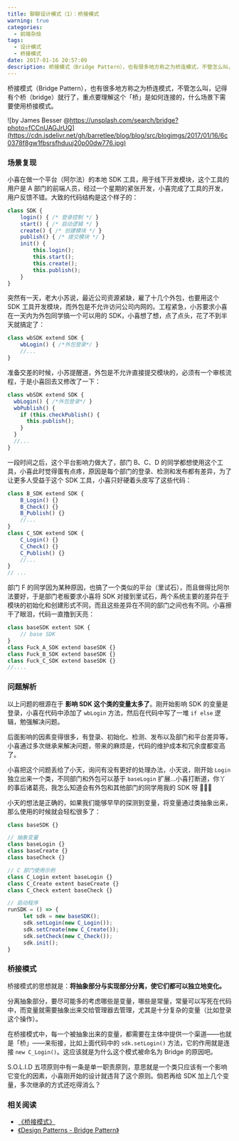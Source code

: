 ```yaml
---
title: 聊聊设计模式（1）：桥接模式
warning: true
categories:
  - 前端杂烩
tags:
  - 设计模式
  - 桥接模式
date: 2017-01-16 20:57:09
description: 桥接模式（Bridge Pattern），也有很多地方称之为桥连模式，不管怎么叫，记得有个桥（bridge）就行了，重点要理解这个「桥」是如何连接的，什么场景下需要使用桥接模式。
---
```



桥接模式（Bridge Pattern），也有很多地方称之为桥连模式，不管怎么叫，记得有个桥（bridge）就行了，重点要理解这个「桥」是如何连接的，什么场景下需要使用桥接模式。

![by James Besser @https://unsplash.com/search/bridge?photo=fCCnUAGJrUQ](https://cdn.jsdelivr.net/gh/barretlee/blog/blog/src/blogimgs/2017/01/16/6c0378f8gw1fbsrsfhduuj20p00dw776.jpg)<!--<source src="http://ww3.sinaimg.cn/large/6c0378f8gw1fbsrsfhduuj20p00dw776.jpg">-->

<!--more-->

### 场景复现

小喜在做一个平台（阿尔法）的本地 SDK 工具，用于线下开发模块，这个工具的用户是 A 部门的前端人员，经过一个星期的紧张开发，小喜完成了工具的开发，用户反馈不错。大致的代码结构是这个样子的：

```javascript
class SDK {
    login() { /* 登录控制 */ }
    start() { /* 启动逻辑 */ }
    create() { /* 创建模块 */ }
    publish() { /* 提交模块 */ }
    init() {
        this.login();
        this.start();
        this.create();
        this.publish();
    }
}
```

突然有一天，老大小苏说，最近公司资源紧缺，雇了十几个外包，也要用这个 SDK 工具开发模块，而外包是不允许访问公司内网的。工程紧急，小苏要求小喜在一天内为外包同学搞一个可以用的 SDK，小喜想了想，点了点头，花了不到半天就搞定了：

```javascript
class wbSDK extend SDK {
    wbLogin() { /*外包登录*/ }
    //...
}
```

准备交差的时候，小苏提醒道，外包是不允许直接提交模块的，必须有一个审核流程，于是小喜回去又修改了一下：

```javascript
class wbSDK extend SDK {
  wbLogin() { /*外包登录*/ }
  wbPublish() {
    if (this.checkPublish() {
      this.publish();
    }
  }
  //...
}
```

一段时间之后，这个平台影响力做大了，部门 B、C、D 的同学都想使用这个工具，小喜此时觉得蛋有点疼，原因是每个部门的登录、检测和发布都有差异，为了让更多人受益于这个 SDK 工具，小喜只好硬着头皮写了这些代码：

```javascript
class B_SDK extend SDK {
    B_Login() {}
    B_Check() {}
    B_Publish() {}
    //...
}
class C_SDK extend SDK {
    C_Login() {}
    C_Check() {}
    C_Publish() {}
    //...
}
// ...
```

部门 F 的同学因为某种原因，也搞了一个类似的平台（里试石），而且做得比阿尔法要好，于是部门老板要求小喜将 SDK 对接到里试石，两个系统主要的差异在于模块的初始化和创建形式不同，而且这些差异在不同的部门之间也有不同。小喜擦干了眼泪，代码一直撸到天亮：

```javascript
class baseSDK extent SDK {
    // base SDK
}
class Fuck_A_SDK extend baseSDK {}
class Fuck_B_SDK extend baseSDK {}
class Fuck_C_SDK extend baseSDK {}
//....
```

### 问题解析

以上问题的根源在于 **影响 SDK 这个类的变量太多了**。刚开始影响 SDK 的变量是登录，小喜在代码中添加了 `wbLogin` 方法，然后在代码中写了一堆 `if else` 逻辑，勉强解决问题。

后面影响的因素变得很多，有登录、初始化、检测、发布以及部门和平台差异等，小喜通过多次继承来解决问题，带来的麻烦是，代码的维护成本和冗余度都变高了。

小喜把这个问题丢给了小天，询问有没有更好的处理办法，小天说，刚开始 `Login` 独立出来一个类，不同部门和外包可以基于 `baseLogin` 扩展...小喜打断道，你丫的事后诸葛亮，我怎么知道会有外包和其他部门的同学用我的 SDK 呀 🤣🤣🤣

小天的想法是正确的，如果我们能够早早的探测到变量，将变量通过类抽象出来，那么使用的时候就会轻松很多了：

```javascript
class baseSDK {}

// 抽象变量
class baseLogin {}
class baseCreate {}
class baseCheck {}

// C 部门使用示例
class C_Login extent baseLogin {}
class C_Create extent baseCreate {}
class C_Check extent baseCheck {}

// 启动程序
runSDK = () => {
     let sdk = new baseSDK();
     sdk.setLogin(new C_Login());
     sdk.setCreate(new C_Create());
     sdk.setCheck(new C_Check());
     sdk.init();     
}
```

### 桥接模式

桥接模式的思想就是：**将抽象部分与实现部分分离，使它们都可以独立地变化。**

分离抽象部分，要尽可能多的考虑哪些是变量，哪些是常量，常量可以写死在代码中，而变量就需要抽象出来交给管理器去管理，尤其是十分复杂的变量（比如登录这个操作）。

在桥接模式中，每一个被抽象出来的变量，都需要在主体中提供一个渠道——也就是「桥」——来衔接，比如上面代码中的 `sdk.setLogin()` 方法，它的作用就是连接 `new C_Login()`。这应该就是为什么这个模式被命名为 Bridge 的原因吧。

S.O.L.I.D 五项原则中有一条是单一职责原则，意思就是一个类只应该有一个影响它变化的因素，小喜刚开始的设计就违背了这个原则。倘若再给 SDK 加上几个变量，多次继承的方式还吃得消么？

### 相关阅读

- [《桥接模式》](http://design-patterns.readthedocs.io/zh_CN/latest/structural_patterns/bridge.html)
- [《Design Patterns - Bridge Pattern》](https://www.tutorialspoint.com/design_pattern/bridge_pattern.htm)
